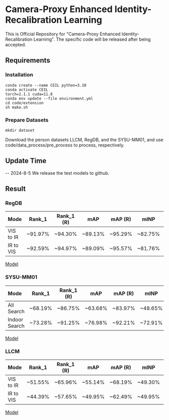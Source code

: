 # Camera-Proxy Enhanced Identity-Recalibration Learning

This is Official Repository for "Camera-Proxy Enhanced Identity-Recalibration Learning". The specific code will be released after being accepted.

## Requirements

### Installation

```shell
conda create --name CEIL python=3.10
conda activate CEIL
torch=2.1.1 cuda=11.8
conda env update --file environment.yml
cd code/extension
sh make.sh
```
### Prepare Datasets

```shell
mkdir dataset
```
Download the person datasets LLCM, RegDB, and the SYSU-MM01, and use code/data_process/pre_process to process, respectively.

## Update Time
-- 2024-8-5 We release the test models to github.

## Result

### RegDB
| Mode      | Rank_1  | Rank_1 (R) |   mAP   | mAP (R) |  mINP   | mINP (R)                                   
|:----------|:-------:|:----------:|:-------:|:-------:|:-------:|:--------:|
| VIS to IR | ~91.97% |  ~94.30%   | ~89.13% | ~95.29% | ~82.75% | ~95.49%  | 
| IR to VIS | ~92.59% |  ~94.97%   | ~89.09% | ~95.57% | ~81.76% | ~95.44%  | 
[Model](https://1drv.ms/f/c/de0254e500a56cf5/EumOQPiXuiVHugiOO1BYaWcB2ZN06mbN7sr4x7Nk7Rr_Fw?e=PUBFJq)

### SYSU-MM01
| Mode          | Rank_1  | Rank_1 (R) |   mAP   | mAP (R) |  mINP   | mINP (R) |                                                                                        
|:--------------|:-------:|:----------:|:-------:|:-------:|:-------:|:--------:|
| All Search    | ~68.19% |  ~86.75%   | ~63.68% | ~83.97% | ~48.65% | ~75.24%  |
| Indoor Search | ~73.28% |  ~91.25%   | ~76.98% | ~92.21% | ~72.91% | ~90.60%  |
[Model](https://1drv.ms/f/c/de0254e500a56cf5/ErMeM7R5vnBCpCxB1Drh4lwBo3stBy9RZQp2sPymmzrX6A?e=uufsmj)

### LLCM
| Mode      | Rank_1  | Rank_1 (R) |   mAP   | mAP (R) |  mINP   | mINP (R) |
|:----------|:-------:|:----------:|:-------:|:-------:|:-------:|:--------:|
| VIS to IR | ~51.55% |  ~65.96%   | ~55.14% | ~68.19% | ~49.30% | ~63.79%  |
| IR to VIS | ~44.39% |  ~57.65%   | ~49.95% | ~62.49% | ~49.95% | ~59.36%  |
[Model](https://1drv.ms/f/c/de0254e500a56cf5/EgQEzVvqzw9PjNKPwKWWSc0BEcA1ASCah_rJnnIMDLuMOg?e=HZh0As)
